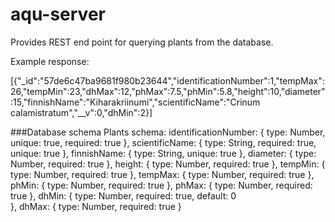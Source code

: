 # aqu-server

Provides REST end point for querying plants from the database.

Example response:

[{"_id":"57de6c47ba9681f980b23644","identificationNumber":1,"tempMax":26,"tempMin":23,"dhMax":12,"phMax":7.5,"phMin":5.8,"height":10,"diameter":15,"finnishName":"Kiharakriinumi","scientificName":"Crinum calamistratum","__v":0,"dhMin":2}]

###Database schema
Plants schema:
identificationNumber: {
    type: Number,
    unique: true,
    required: true
},
scientificName: {
    type: String,
    required: true,
    unique: true
},
finnishName: {
    type: String,
    unique: true
},
diameter: {
    type: Number,
    required: true
},
height: {
    type: Number,
    required: true
},
tempMin: {
    type: Number,
    required: true
},
tempMax: {
    type: Number,
    required: true
},
phMin: {
    type: Number,
    required: true
},
phMax: {
    type: Number,
    required: true
},
dhMin: {
    type: Number,
    required: true,
    default: 0        
},
dhMax: {
    type: Number,
    required: true
}
